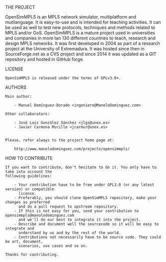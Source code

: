 THE PROJECT

OpenSimMPLS is an MPLS network simulator, multiplatform and mutilanguage. It is easy-to-use and is intended for teaching activities. It can be used as well to test new protocols, techniques and methods related to MPLS and/or GoS. OpenSimMPLS is a mature project used in universities and companies in more tan 130 different countries to teach, research and design MPLS networks. It was first developed in 2004 as part of a research project at the University of Extremadura. It was hosted since then in SourceForge.net as a CVS project and since 2014 it was updated as a GIT repository and hosted in GitHub forge.

LICENSE

    OpenSimMPLS is released under the terms of GPLv3.0+.


AUTHORS

    Main author:
    
        - Manuel Domínguez-Dorado <ingeniero@ManoloDominguez.com>
   
    Other collaborators:

        - José Luis González Sánchez <jlgs@unex.es>
        - Javier Carmona Murillo <jcarmur@unex.es>
    
    
    Please, refer always to the project home page at:

        http://www.manolodominguez.com/projects/opensimmpls/


HOW TO CONTRIBUTE

    If you want to contribute, don't hesitate to do it. You only have to take into account the
    following guidelines:

        - Your contribution have to be free under GPL3.0 (or any latest version) or compatible
          license.
        - Preferably, you should clone OpenSimMPLS repository, make your changes as preferred
          and do a pull request to upstream repository.
        - If this is not easy for you, send your contribution to opensimmpls@manolodominguez.com
          and we'll do our best to integrate it into the project. 
        - Describe and document well the sourcecode so it will be easy to integrate and 
          understand by us and by the rest of the world.
        - Contributions not necessarily have to be source code. They could be art, document,
          scenarios, use cases and so on.

    Thanks for contributing.
